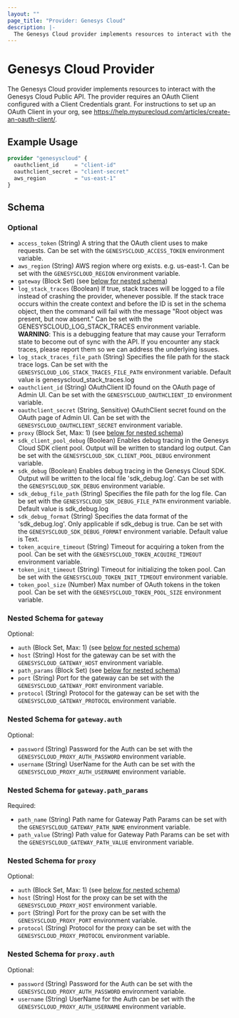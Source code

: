 ```yaml
---
layout: ""
page_title: "Provider: Genesys Cloud"
description: |-
  The Genesys Cloud provider implements resources to interact with the Genesys Cloud Public API.
---
```


# Genesys Cloud Provider

The Genesys Cloud provider implements resources to interact with the Genesys Cloud Public API. The provider requires an OAuth Client configured with a Client Credentials grant. For instructions to set up an OAuth Client in your org, see https://help.mypurecloud.com/articles/create-an-oauth-client/.

## Example Usage

```terraform
provider "genesyscloud" {
  oauthclient_id     = "client-id"
  oauthclient_secret = "client-secret"
  aws_region         = "us-east-1"
}
```

<!-- schema generated by tfplugindocs -->
## Schema

### Optional

- `access_token` (String) A string that the OAuth client uses to make requests. Can be set with the `GENESYSCLOUD_ACCESS_TOKEN` environment variable.
- `aws_region` (String) AWS region where org exists. e.g. us-east-1. Can be set with the `GENESYSCLOUD_REGION` environment variable.
- `gateway` (Block Set) (see [below for nested schema](#nestedblock--gateway))
- `log_stack_traces` (Boolean) If true, stack traces will be logged to a file instead of crashing the provider, whenever possible.
If the stack trace occurs within the create context and before the ID is set in the schema object, then the command will fail with the message
"Root object was present, but now absent." Can be set with the GENESYSCLOUD_LOG_STACK_TRACES environment variable. **WARNING**: This is a debugging feature that may cause your Terraform state to become out of sync with the API.
If you encounter any stack traces, please report them so we can address the underlying issues.
- `log_stack_traces_file_path` (String) Specifies the file path for the stack trace logs. Can be set with the `GENESYSCLOUD_LOG_STACK_TRACES_FILE_PATH` environment variable. Default value is genesyscloud_stack_traces.log
- `oauthclient_id` (String) OAuthClient ID found on the OAuth page of Admin UI. Can be set with the `GENESYSCLOUD_OAUTHCLIENT_ID` environment variable.
- `oauthclient_secret` (String, Sensitive) OAuthClient secret found on the OAuth page of Admin UI. Can be set with the `GENESYSCLOUD_OAUTHCLIENT_SECRET` environment variable.
- `proxy` (Block Set, Max: 1) (see [below for nested schema](#nestedblock--proxy))
- `sdk_client_pool_debug` (Boolean) Enables debug tracing in the Genesys Cloud SDK client pool. Output will be written to standard log output. Can be set with the `GENESYSCLOUD_SDK_CLIENT_POOL_DEBUG` environment variable.
- `sdk_debug` (Boolean) Enables debug tracing in the Genesys Cloud SDK. Output will be written to the local file 'sdk_debug.log'. Can be set with the `GENESYSCLOUD_SDK_DEBUG` environment variable.
- `sdk_debug_file_path` (String) Specifies the file path for the log file. Can be set with the `GENESYSCLOUD_SDK_DEBUG_FILE_PATH` environment variable. Default value is sdk_debug.log
- `sdk_debug_format` (String) Specifies the data format of the 'sdk_debug.log'. Only applicable if sdk_debug is true. Can be set with the `GENESYSCLOUD_SDK_DEBUG_FORMAT` environment variable. Default value is Text.
- `token_acquire_timeout` (String) Timeout for acquiring a token from the pool. Can be set with the `GENESYSCLOUD_TOKEN_ACQUIRE_TIMEOUT` environment variable.
- `token_init_timeout` (String) Timeout for initializing the token pool. Can be set with the `GENESYSCLOUD_TOKEN_INIT_TIMEOUT` environment variable.
- `token_pool_size` (Number) Max number of OAuth tokens in the token pool. Can be set with the `GENESYSCLOUD_TOKEN_POOL_SIZE` environment variable.

<a id="nestedblock--gateway"></a>
### Nested Schema for `gateway`

Optional:

- `auth` (Block Set, Max: 1) (see [below for nested schema](#nestedblock--gateway--auth))
- `host` (String) Host for the gateway can be set with the `GENESYSCLOUD_GATEWAY_HOST` environment variable.
- `path_params` (Block Set) (see [below for nested schema](#nestedblock--gateway--path_params))
- `port` (String) Port for the gateway can be set with the `GENESYSCLOUD_GATEWAY_PORT` environment variable.
- `protocol` (String) Protocol for the gateway can be set with the `GENESYSCLOUD_GATEWAY_PROTOCOL` environment variable.

<a id="nestedblock--gateway--auth"></a>
### Nested Schema for `gateway.auth`

Optional:

- `password` (String) Password for the Auth can be set with the `GENESYSCLOUD_PROXY_AUTH_PASSWORD` environment variable.
- `username` (String) UserName for the Auth can be set with the `GENESYSCLOUD_PROXY_AUTH_USERNAME` environment variable.


<a id="nestedblock--gateway--path_params"></a>
### Nested Schema for `gateway.path_params`

Required:

- `path_name` (String) Path name for Gateway Path Params can be set with the `GENESYSCLOUD_GATEWAY_PATH_NAME` environment variable.
- `path_value` (String) Path value for Gateway Path Params can be set with the `GENESYSCLOUD_GATEWAY_PATH_VALUE` environment variable.



<a id="nestedblock--proxy"></a>
### Nested Schema for `proxy`

Optional:

- `auth` (Block Set, Max: 1) (see [below for nested schema](#nestedblock--proxy--auth))
- `host` (String) Host for the proxy can be set with the `GENESYSCLOUD_PROXY_HOST` environment variable.
- `port` (String) Port for the proxy can be set with the `GENESYSCLOUD_PROXY_PORT` environment variable.
- `protocol` (String) Protocol for the proxy can be set with the `GENESYSCLOUD_PROXY_PROTOCOL` environment variable.

<a id="nestedblock--proxy--auth"></a>
### Nested Schema for `proxy.auth`

Optional:

- `password` (String) Password for the Auth can be set with the `GENESYSCLOUD_PROXY_AUTH_PASSWORD` environment variable.
- `username` (String) UserName for the Auth can be set with the `GENESYSCLOUD_PROXY_AUTH_USERNAME` environment variable.